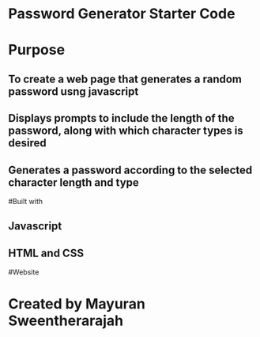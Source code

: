 # Password Generator Starter Code

# Purpose
## To create a web page that generates a random password usng javascript 
## Displays prompts to include the length of the password, along with which character types is desired
## Generates a password according to the selected character length and type

#Built with
## Javascript
## HTML and CSS

#Website 

# Created by Mayuran Sweentherarajah
